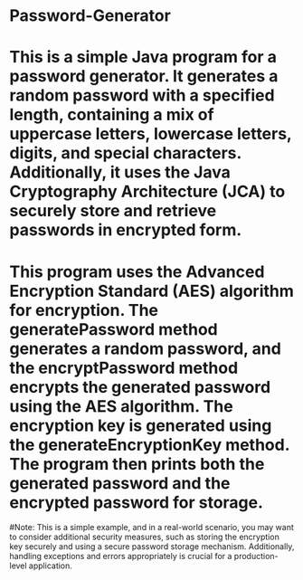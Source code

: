 # Password-Generator

# This is a simple Java program for a password generator. It generates a random password with a specified length, containing a mix of uppercase letters, lowercase letters, digits, and special characters. Additionally, it uses the Java Cryptography Architecture (JCA) to securely store and retrieve passwords in encrypted form.

# This program uses the Advanced Encryption Standard (AES) algorithm for encryption. The generatePassword method generates a random password, and the encryptPassword method encrypts the generated password using the AES algorithm. The encryption key is generated using the generateEncryptionKey method. The program then prints both the generated password and the encrypted password for storage.

#Note: This is a simple example, and in a real-world scenario, you may want to consider additional security measures, such as storing the encryption key securely and using a secure password storage mechanism. Additionally, handling exceptions and errors appropriately is crucial for a production-level application.
